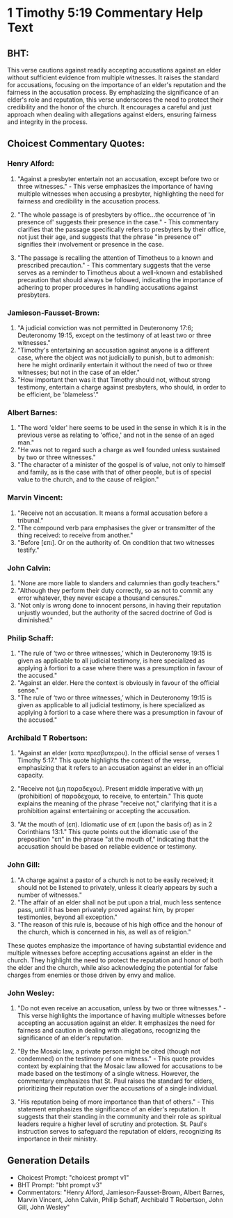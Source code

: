 # 1 Timothy 5:19 Commentary Help Text

## BHT:
This verse cautions against readily accepting accusations against an elder without sufficient evidence from multiple witnesses. It raises the standard for accusations, focusing on the importance of an elder's reputation and the fairness in the accusation process. By emphasizing the significance of an elder's role and reputation, this verse underscores the need to protect their credibility and the honor of the church. It encourages a careful and just approach when dealing with allegations against elders, ensuring fairness and integrity in the process.

## Choicest Commentary Quotes:
### Henry Alford:
1. "Against a presbyter entertain not an accusation, except before two or three witnesses." - This verse emphasizes the importance of having multiple witnesses when accusing a presbyter, highlighting the need for fairness and credibility in the accusation process.

2. "The whole passage is of presbyters by office...the occurrence of 'in presence of' suggests their presence in the case." - This commentary clarifies that the passage specifically refers to presbyters by their office, not just their age, and suggests that the phrase "in presence of" signifies their involvement or presence in the case.

3. "The passage is recalling the attention of Timotheus to a known and prescribed precaution." - This commentary suggests that the verse serves as a reminder to Timotheus about a well-known and established precaution that should always be followed, indicating the importance of adhering to proper procedures in handling accusations against presbyters.

### Jamieson-Fausset-Brown:
1. "A judicial conviction was not permitted in Deuteronomy 17:6; Deuteronomy 19:15, except on the testimony of at least two or three witnesses."
2. "Timothy's entertaining an accusation against anyone is a different case, where the object was not judicially to punish, but to admonish: here he might ordinarily entertain it without the need of two or three witnesses; but not in the case of an elder."
3. "How important then was it that Timothy should not, without strong testimony, entertain a charge against presbyters, who should, in order to be efficient, be 'blameless'."

### Albert Barnes:
1. "The word 'elder' here seems to be used in the sense in which it is in the previous verse as relating to 'office,' and not in the sense of an aged man."
2. "He was not to regard such a charge as well founded unless sustained by two or three witnesses."
3. "The character of a minister of the gospel is of value, not only to himself and family, as is the case with that of other people, but is of special value to the church, and to the cause of religion."

### Marvin Vincent:
1. "Receive not an accusation. It means a formal accusation before a tribunal." 
2. "The compound verb para emphasises the giver or transmitter of the thing received: to receive from another." 
3. "Before [επι]. Or on the authority of. On condition that two witnesses testify."

### John Calvin:
1. "None are more liable to slanders and calumnies than godly teachers."
2. "Although they perform their duty correctly, so as not to commit any error whatever, they never escape a thousand censures."
3. "Not only is wrong done to innocent persons, in having their reputation unjustly wounded, but the authority of the sacred doctrine of God is diminished."

### Philip Schaff:
1. "The rule of ‘two or three witnesses,’ which in Deuteronomy 19:15 is given as applicable to all judicial testimony, is here specialized as applying à fortiori to a case where there was a presumption in favour of the accused."
2. "Against an elder. Here the context is obviously in favour of the official sense."
3. "The rule of ‘two or three witnesses,’ which in Deuteronomy 19:15 is given as applicable to all judicial testimony, is here specialized as applying à fortiori to a case where there was a presumption in favour of the accused."

### Archibald T Robertson:
1. "Against an elder (κατα πρεσβυτερου). In the official sense of verses 1 Timothy 5:17." This quote highlights the context of the verse, emphasizing that it refers to an accusation against an elder in an official capacity.

2. "Receive not (μη παραδεχου). Present middle imperative with μη (prohibition) of παραδεχομα, to receive, to entertain." This quote explains the meaning of the phrase "receive not," clarifying that it is a prohibition against entertaining or accepting the accusation.

3. "At the mouth of (επ). Idiomatic use of επ (upon the basis of) as in 2 Corinthians 13:1." This quote points out the idiomatic use of the preposition "επ" in the phrase "at the mouth of," indicating that the accusation should be based on reliable evidence or testimony.

### John Gill:
1. "A charge against a pastor of a church is not to be easily received; it should not be listened to privately, unless it clearly appears by such a number of witnesses."
2. "The affair of an elder shall not be put upon a trial, much less sentence pass, until it has been privately proved against him, by proper testimonies, beyond all exception."
3. "The reason of this rule is, because of his high office and the honour of the church, which is concerned in his, as well as of religion."

These quotes emphasize the importance of having substantial evidence and multiple witnesses before accepting accusations against an elder in the church. They highlight the need to protect the reputation and honor of both the elder and the church, while also acknowledging the potential for false charges from enemies or those driven by envy and malice.

### John Wesley:
1. "Do not even receive an accusation, unless by two or three witnesses." - This verse highlights the importance of having multiple witnesses before accepting an accusation against an elder. It emphasizes the need for fairness and caution in dealing with allegations, recognizing the significance of an elder's reputation.

2. "By the Mosaic law, a private person might be cited (though not condemned) on the testimony of one witness." - This quote provides context by explaining that the Mosaic law allowed for accusations to be made based on the testimony of a single witness. However, the commentary emphasizes that St. Paul raises the standard for elders, prioritizing their reputation over the accusations of a single individual.

3. "His reputation being of more importance than that of others." - This statement emphasizes the significance of an elder's reputation. It suggests that their standing in the community and their role as spiritual leaders require a higher level of scrutiny and protection. St. Paul's instruction serves to safeguard the reputation of elders, recognizing its importance in their ministry.


## Generation Details
- Choicest Prompt: "choicest prompt v1"
- BHT Prompt: "bht prompt v3"
- Commentators: "Henry Alford, Jamieson-Fausset-Brown, Albert Barnes, Marvin Vincent, John Calvin, Philip Schaff, Archibald T Robertson, John Gill, John Wesley"
